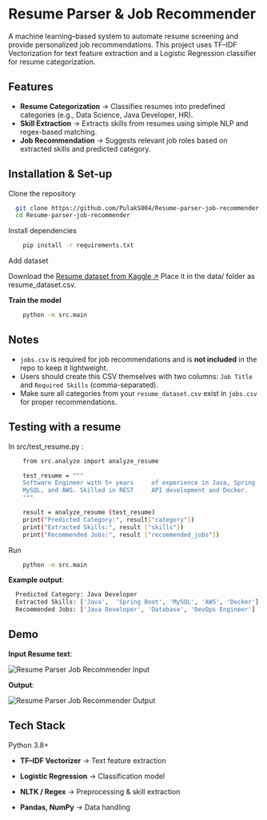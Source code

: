 



# Resume Parser & Job Recommender

A machine learning–based system to automate resume screening and provide personalized job recommendations.
This project uses TF–IDF Vectorization for text feature extraction and a Logistic Regression classifier for resume categorization.
## Features

- **Resume Categorization** → Classifies resumes into predefined categories (e.g., Data Science, Java Developer, HR).
- **Skill Extraction** → Extracts skills from resumes using simple NLP and regex-based matching.
- **Job Recommendation** → Suggests relevant job roles based on extracted skills and predicted category.



## Installation & Set-up

Clone the repository

```bash
  git clone https://github.com/PulakS004/Resume-parser-job-recommender.git
  cd Resume-parser-job-recommender
```

Install dependencies

```bash
    pip install -r requirements.txt
```  

Add dataset

Download the [Resume dataset from Kaggle ↗](https://www.kaggle.com/datasets/gauravduttakiit/resume-dataset)
Place it in the data/ folder as resume_dataset.csv.

**Train the model**

```bash
    python -m src.main
```  









## Notes

- `jobs.csv` is required for job recommendations and is **not included** in the repo to keep it lightweight.  
- Users should create this CSV themselves with two columns: `Job Title` and `Required Skills` (comma-separated).  
- Make sure all categories from your `resume_dataset.csv` exist in `jobs.csv` for proper recommendations.

## Testing with a resume

In src/test_resume.py :

```bash
    from src.analyze import analyze_resume

    test_resume = """
    Software Engineer with 5+ years     of experience in Java, Spring     Boot,
    MySQL, and AWS. Skilled in REST     API development and Docker.
    """

    result = analyze_resume (test_resume)
    print("Predicted Category:", result["category"])
    print("Extracted Skills:", result ["skills"])
    print("Recommended Jobs:", result ["recommended_jobs"])

```  

Run

```bash
    python -m src.main
``` 

**Example output**:
```bash
  Predicted Category: Java Developer
  Extracted Skills: ['Java',  'Spring Boot', 'MySQL', 'AWS', 'Docker']
  Recommended Jobs: ['Java Developer', 'Database', 'DevOps Engineer']
``` 

## Demo

**Input Resume text**:

![Resume Parser Job Recommender Input](https://github.com/user-attachments/assets/283cdc6a-6d8c-42a2-9d12-ffbb79db098d)



**Output**:

![Resume Parser Job Recommender Output](https://github.com/user-attachments/assets/a6cdabc9-3a45-4682-85ec-ce1c1d9baa4c)





## Tech Stack

Python 3.8+

- **TF–IDF Vectorizer** → Text feature extraction

- **Logistic Regression** → Classification model

- **NLTK / Regex** → Preprocessing & skill extraction

- **Pandas, NumPy** → Data handling

